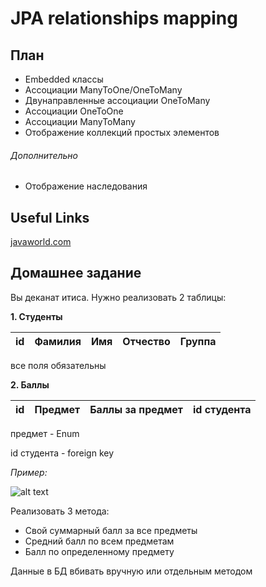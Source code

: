 # JPA relationships mapping

## План

* Embedded классы
* Ассоциации ManyToOne/OneToMany
* Двунаправленные ассоциации OneToMany
* Ассоциации OneToOne
* Ассоциации ManyToMany
* Отображение коллекций простых элементов

###### Дополнительно
* Отображение наследования

## Useful Links

[javaworld.com](http://www.javaworld.com/article/2077819/java-se/understanding-jpa-part-2-relationships-the-jpa-way.html)

## Домашнее задание


Вы деканат итиса. Нужно реализовать 2 таблицы:

**1. Студенты** 

id            | Фамилия     | Имя  | Отчество     |Группа       
------------- |-------------| -----|--------------|--------------
 
 все поля обязательны

**2. Баллы**
 
id    | Предмет |	Баллы за предмет	| id студента 
------|---------|------------------|-------------

 предмет - Enum
 
 id студента - foreign key

 *Пример:*

![alt text](https://cs7064.vk.me/c623423/v623423189/4a57f/Buwck_8BknA.jpg "fuck")


Реализовать 3 метода: 
 - Свой суммарный балл за все предметы
 - Средний балл по всем предметам
 - Балл по определенному предмету

Данные в БД вбивать вручную или отдельным методом 
